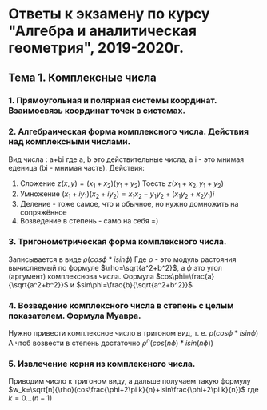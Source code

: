 # Ответы к экзамену по курсу "Алгебра и аналитическая геометрия", 2019-2020г.

## Тема 1. Комплексные числа

### 1. Прямоугольная и полярная системы координат. Взаимосвязь координат точек в системах.

### 2. Алгебраическая форма комплексного числа. Действия над комплексными числами.

Вид числа : a+bi где a, b это действительные числа, а i - это мнимая еденица (bi - мнимая часть). Действия:
1. Сложение $z(x, y) = (x_1 + x_2) (y_1 + y_2)$ Тоесть $z(x_1 + x_2, y_1 + y_2)$
2. Умножение $(x_1 + iy_1) (x_2 + iy_2) = x_1 x_2 − y_1y_2 + (x_1y_2 + x_2y_1)i$
3. Деление - тоже самое, что и обычное, но нужно домножить на сопряжённое
4. Возведение в степень - само на себя =)

### 3. Тригонометрическая форма комплексного числа.

Записывается в виде $\rho(cos\phi * isin\phi)$ Где $\rho$ - это модуль растояния вычисляемый по формуле $\rho=\sqrt{a^2+b^2}$, а $\phi$ это угол (аргумент) комплекснова числа. Формула $cos\phi=\frac{a}{\sqrt{a^2+b^2}}$ и $sin\phi=\frac{b}{\sqrt{a^2+b^2}}$

### 4. Возведение комплексного числа в степень с целым показателем. Формула Муавра. 

Нужно привести комплексное число в тригоном вид, т. е. $\rho(cos\phi * isin\phi)$ А чтоб возвести в степень достаточно $\rho^n(cos(n\phi) * isin(n\phi))$

### 5. Извлечение корня из комплексного числа.
Приводим число к тригоном виду, а дальше получаем такую формулу $w_k=\sqrt[n]{\rho}(cos\frac{\phi+2\pi k}{n}+isin\frac{\phi+2\pi k}{n})$ где $k = 0...(n-1)$